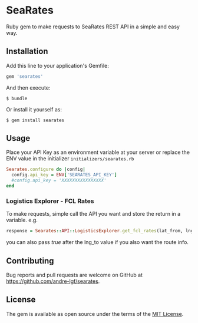 # SeaRates

Ruby gem to make requests to SeaRates REST API in a simple and easy way.

## Installation

Add this line to your application's Gemfile:

```ruby
gem 'searates'
```

And then execute:

    $ bundle

Or install it yourself as:

    $ gem install searates

## Usage

Place your API Key as an environment variable at your server or replace the ENV value in the initializer `initializers/searates.rb`

```ruby
Searates.configure do |config|
  config.api_key = ENV['SEARATES_API_KEY']
  #config.api_key = 'XXXXXXXXXXXXXXXX'
end
```

### Logistics Explorer - FCL Rates

To make requests, simple call the API you want and store the return in a variable. e.g.
```ruby
response = Searates::API::LogisticsExplorer.get_fcl_rates(lat_from, lng_from, lat_to, lng_to)
```

you can also pass *true* after the lng_to value if you also want the route info.

## Contributing

Bug reports and pull requests are welcome on GitHub at https://github.com/andre-lgf/searates.

## License

The gem is available as open source under the terms of the [MIT License](https://opensource.org/licenses/MIT).
